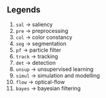 ## Legends
1.  `sal`   -> saliency
2.  `pre`   -> preprocessing
3.  `col`   -> color constancy 
4.  `seg`   -> segmentation
5.  `pf`    -> particle filter
6.  `track` -> tracking
7.  `det`   -> detection
8.  `unsup` -> unsupervised learning
9.  `simul` -> simulation and modelling 
10. `flow`  -> optical-flow
11. `bayes` -> bayesian filtering
